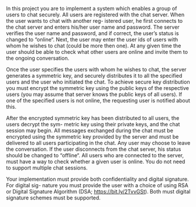 In this project you are to implement a system which enables a group of users to chat securely.
All users are registered with the chat server. When the user wants to chat with another reg-
istered user, he first connects to the chat server and enters his/her user name and password.
The server verifies the user name and password, and if correct, the user’s status is changed to
“online“. Next, the user may enter the user ids of users with whom he wishes to chat (could be
more then one). At any given time the user should be able to check what other users are online
and invite them to the ongoing conversation.

Once the user specifies the users with whom he wishes to chat, the server generates a symmetric
key, and securely distributes it to all the specified users and the user who initiated the chat. To
achieve secure key distribution you must encrypt the symmetric key using the public keys of the
respective users (you may assume that server knows the public keys of all users). If one of the
specified users is not online, the requesting user is notified about this.

After the encrypted symmetric key has been distributed to all users, the users decrypt the sym-
metric key using their private keys, and the chat session may begin. All messages exchanged
during the chat must be encrypted using the symmetric key provided by the server and must be
delivered to all users participating in the chat. Any user may choose to leave the conversation.
If the user disconnects from the chat server, his status should be changed to “offline“. All users
who are connected to the server, must have a way to check whether a given user is online.
You do not need to support multiple chat sessions.

Your implementation must provide both confidentiality and digital signature. For digital sig-
nature you must provide the user with a choice of using RSA or Digital Signature Algorithm
(DSA; https://bit.ly/2TvvGSt). Both must digital signature schemes must be supported.
